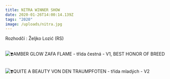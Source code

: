 ```yaml
---
title: NITRA WINNER SHOW
date: 2020-01-26T14:00:14.139Z
tags: "2020"
image: /uploads/nitra.jpg
---
```

Rozhodčí : Željko Lozić (RS)

\
![❣️](https://static.xx.fbcdn.net/images/emoji.php/v9/teb/1/16/2763.png)AMBER GLOW ZAFA FLAME - třída čestná - V1, BEST HONOR OF BREED



\
![❣️](https://static.xx.fbcdn.net/images/emoji.php/v9/teb/1/16/2763.png)QUITE A BEAUTY VON DEN TRAUMPFOTEN - třída mladých - V2